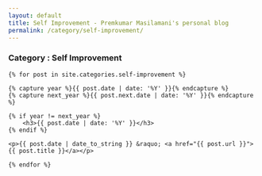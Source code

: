 ```yaml
---
layout: default
title: Self Improvement - Premkumar Masilamani's personal blog
permalink: /category/self-improvement/
---
```


<div class="post">
    <h3>Category : Self Improvement</h3>

    {% for post in site.categories.self-improvement %}

	{% capture year %}{{ post.date | date: '%Y' }}{% endcapture %}
	{% capture next_year %}{{ post.next.date | date: '%Y' }}{% endcapture %}

	{% if year != next_year %}
		<h3>{{ post.date | date: '%Y' }}</h3>
	{% endif %}

	<p>{{ post.date | date_to_string }} &raquo; <a href="{{ post.url }}">{{ post.title }}</a></p>

    {% endfor %}
</div>
<br/>
